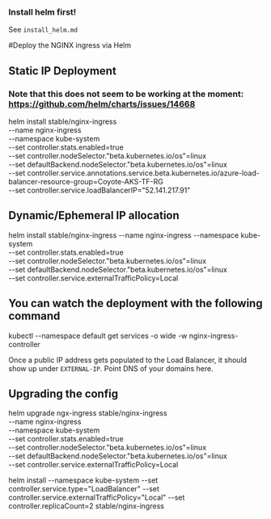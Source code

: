 
### Install helm first!

See `install_helm.md`

#Deploy the NGINX ingress via Helm

## Static IP Deployment

### Note that this does not seem to be working at the moment: https://github.com/helm/charts/issues/14668

helm install stable/nginx-ingress \
    --name nginx-ingress \
    --namespace kube-system \
    --set controller.stats.enabled=true \
    --set controller.nodeSelector."beta\.kubernetes\.io/os"=linux \
    --set defaultBackend.nodeSelector."beta\.kubernetes\.io/os"=linux \
    --set controller.service.annotations.service\.beta\.kubernetes\.io/azure-load-balancer-resource-group=Coyote-AKS-TF-RG \
    --set controller.service.loadBalancerIP="52.141.217.91"


## Dynamic/Ephemeral IP allocation

helm install stable/nginx-ingress --name nginx-ingress --namespace kube-system \
    --set controller.stats.enabled=true \
    --set controller.nodeSelector."beta\.kubernetes\.io/os"=linux \
    --set defaultBackend.nodeSelector."beta\.kubernetes\.io/os"=linux \
    --set controller.service.externalTrafficPolicy=Local

## You can watch the deployment with the following command

kubectl --namespace default get services -o wide -w nginx-ingress-controller

Once a public IP address gets populated to the Load Balancer, it should show up under `EXTERNAL-IP`. Point DNS of your domains here.

## Upgrading the config

helm upgrade ngx-ingress stable/nginx-ingress \
    --name nginx-ingress \
    --namespace kube-system \
    --set controller.stats.enabled=true \
    --set controller.nodeSelector."beta\.kubernetes\.io/os"=linux \
    --set defaultBackend.nodeSelector."beta\.kubernetes\.io/os"=linux \
    --set controller.service.externalTrafficPolicy=Local



helm install --namespace kube-system --set controller.service.type="LoadBalancer" --set controller.service.externalTrafficPolicy="Local" --set controller.replicaCount=2 stable/nginx-ingress
